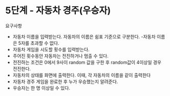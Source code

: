 5단계 - 자동차 경주(우승자)
=============

요구사항
- 자동차 이름을 입력받는다. 자동차의 이름은 쉼표 기준으로 구분한다.
  -자동차 이름은 5자를 초과할 수 없다.
- 자동차 게임을 시도할 횟수를 입력받는다.
- 주어진 횟수동안 자동차는 전진하거나 멈출 수 있다.
- 전진하는 조건은 0에서 9사이 random 값을 구한 후 random값이 4이상일 경우 전진한다.
- 자동차의 상태를 화면에 출력한다. 이때, 각 자동차의 이름을 같이 출력한다
- 자동차 경주 게임을 완료한 후 누가 우승했는지 알려준다.
- 우승자는 한 명 이상일 수 있다.